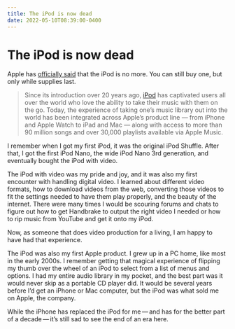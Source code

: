```yaml
---
title: The iPod is now dead
date: 2022-05-10T08:39:00-0400
---
```

# The iPod is now dead

Apple has [officially said](https://www.apple.com/newsroom/2022/05/the-music-lives-on/?utm_source=pocket_mylist) that the iPod is no more. You can still buy one, but only while supplies last.

> Since its introduction over 20 years ago, [iPod](https://www.apple.com/ipod-touch/) has captivated users all over the world who love the ability to take their music with them on the go. Today, the experience of taking one’s music library out into the world has been integrated across Apple’s product line — from iPhone and Apple Watch to iPad and Mac — along with access to more than 90 million songs and over 30,000 playlists available via Apple Music.

I remember when I got my first iPod, it was the original iPod Shuffle. After that, I got the first iPod Nano, the wide iPod Nano 3rd generation, and eventually bought the iPod with video.

The iPod with video was my pride and joy, and it was also my first encounter with handling digital video. I learned about different video formats, how to download videos from the web, converting those videos to fit the settings needed to have them play properly, and the beauty of the internet. There were many times I would be scouring forums and chats to figure out how to get Handbrake to output the right video I needed or how to rip music from YouTube and get it onto my iPod.

Now, as someone that does video production for a living, I am happy to have had that experience.

The iPod was also my first Apple product. I grew up in a PC home, like most in the early 2000s. I remember getting that magical experience of flipping my thumb over the wheel of an iPod to select from a list of menus and options. I had my entire audio library in my pocket, and the best part was it would never skip as a portable CD player did. It would be several years before I’d get an iPhone or Mac computer, but the iPod was what sold me on Apple, the company.

While the iPhone has replaced the iPod for me — and has for the better part of a decade — it’s still sad to see the end of an era here.
